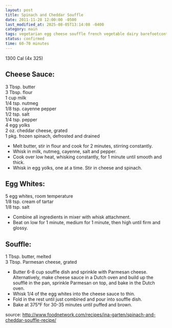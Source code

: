 ```yaml
---
layout: post
title: Spinach and Cheddar Souffle
date: 2011-11-28 12:00:00 -0500
last_modified_at: 2025-08-05T13:14:08 -0400
category: main
tags: vegetarian egg cheese souffle french vegetable dairy barefootcontessa favorite
status: confirmed
time: 60-70 minutes
---
```

1300 Cal (4x 325)

## Cheese Sauce:

3 Tbsp. butter  
3 Tbsp. flour  
1 cup milk  
1/4 tsp. nutmeg  
1/8 tsp. cayenne pepper  
1/2 tsp. salt  
1/4 tsp. pepper  
4 egg yolks  
2 oz. cheddar cheese, grated  
1 pkg. frozen spinach, defrosted and drained  

* Melt butter, stir in flour and cook for 2 minutes, stirring constantly.
* Whisk in milk, nutmeg, cayenne, salt and pepper.
* Cook over low heat, whisking constantly, for 1 minute until smooth and thick.
* Whisk in egg yolks, one at a time.  Stir in cheese and spinach.

## Egg Whites:

5 egg whites, room temperature  
1/8 tsp. cream of tartar  
1/8 tsp. salt  

* Combine all ingredients in mixer with whisk attachment.
* Beat on low for 1 minute, medium for 1 minute, then high until firm and glossy.

## Souffle:

1 Tbsp. butter, melted  
3 Tbsp. Parmesan cheese, grated  

* Butter 6-8 cup souffle dish and sprinkle with Parmesan cheese. Alternatively,
  make cheese sauce in a Dutch oven and build up the soufflé in the pan, sprinkle
  Parmesan on top, and bake in the Dutch oven.
* Whisk 1/4 of the egg whites into the cheese sauce to thin.
* Fold in the rest until just combined and pour into souffle dish.
* Bake at 375°F for 30-35 minutes until puffed and brown.

source: <http://www.foodnetwork.com/recipes/ina-garten/spinach-and-cheddar-souffle-recipe/>
